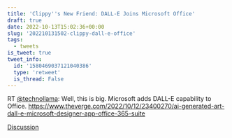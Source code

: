 ```yaml
---
title: 'Clippy''s New Friend: DALL-E Joins Microsoft Office'
draft: true
date: 2022-10-13T15:02:36+00:00
slug: '202210131502-clippy-dall-e-office'
tags:
  - tweets
is_tweet: true
tweet_info:
  id: '1580469037121040386'
  type: 'retweet'
  is_thread: False
---
```




RT [@technollama](https://x.com/technollama): Well, this is big. Microsoft adds DALL-E capability to Office. <https://www.theverge.com/2022/10/12/23400270/ai-generated-art-dall-e-microsoft-designer-app-office-365-suite>

[Discussion](https://x.com/sytelus/status/1580469037121040386)
